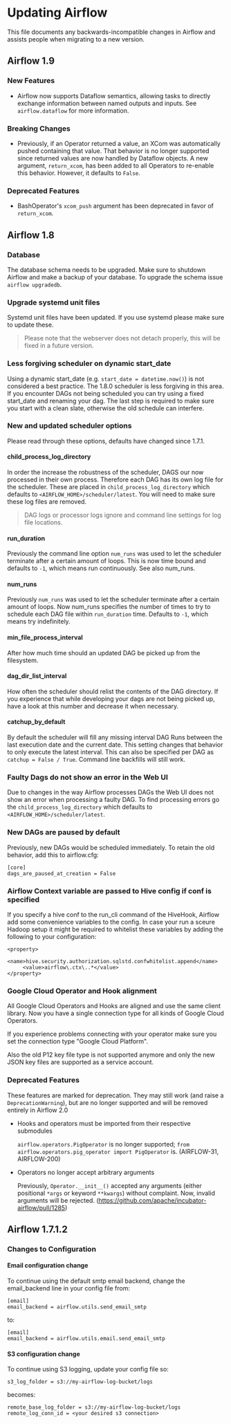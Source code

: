 # Updating Airflow

This file documents any backwards-incompatible changes in Airflow and
assists people when migrating to a new version.

## Airflow 1.9

### New Features

- Airflow now supports Dataflow semantics, allowing tasks to directly exchange information between named outputs and inputs. See `airflow.dataflow` for more information.

### Breaking Changes

- Previously, if an Operator returned a value, an XCom was automatically pushed containing that value. That behavior is no longer supported since returned values are now handled by Dataflow objects. A new argument, `return_xcom`, has been added to all Operators to re-enable this behavior. However, it defaults to `False`.

### Deprecated Features
- BashOperator's `xcom_push` argument has been deprecated in favor of `return_xcom`.

## Airflow 1.8

### Database
The database schema needs to be upgraded. Make sure to shutdown Airflow and make a backup of your database. To
upgrade the schema issue `airflow upgradedb`.

### Upgrade systemd unit files
Systemd unit files have been updated. If you use systemd please make sure to update these.

> Please note that the webserver does not detach properly, this will be fixed in a future version.

### Less forgiving scheduler on dynamic start_date
Using a dynamic start_date (e.g. `start_date = datetime.now()`) is not considered a best practice. The 1.8.0 scheduler
is less forgiving in this area. If you encounter DAGs not being scheduled you can try using a fixed start_date and
renaming your dag. The last step is required to make sure you start with a clean slate, otherwise the old schedule can
interfere.

### New and updated scheduler options
Please read through these options, defaults have changed since 1.7.1.

#### child_process_log_directory
In order the increase the robustness of the scheduler, DAGS our now processed in their own process. Therefore each
DAG has its own log file for the scheduler. These are placed in `child_process_log_directory` which defaults to
`<AIRFLOW_HOME>/scheduler/latest`. You will need to make sure these log files are removed.

> DAG logs or processor logs ignore and command line settings for log file locations.

#### run_duration
Previously the command line option `num_runs` was used to let the scheduler terminate after a certain amount of
loops. This is now time bound and defaults to `-1`, which means run continuously. See also num_runs.

#### num_runs
Previously `num_runs` was used to let the scheduler terminate after a certain amount of loops. Now num_runs specifies
the number of times to try to schedule each DAG file within `run_duration` time. Defaults to `-1`, which means try
indefinitely.

#### min_file_process_interval
After how much time should an updated DAG be picked up from the filesystem.

#### dag_dir_list_interval
How often the scheduler should relist the contents of the DAG directory. If you experience that while developing your
dags are not being picked up, have a look at this number and decrease it when necessary.

#### catchup_by_default
By default the scheduler will fill any missing interval DAG Runs between the last execution date and the current date.
This setting changes that behavior to only execute the latest interval. This can also be specified per DAG as
`catchup = False / True`. Command line backfills will still work.

### Faulty Dags do not show an error in the Web UI

Due to changes in the way Airflow processes DAGs the Web UI does not show an error when processing a faulty DAG. To
find processing errors go the `child_process_log_directory` which defaults to `<AIRFLOW_HOME>/scheduler/latest`.

### New DAGs are paused by default

Previously, new DAGs would be scheduled immediately. To retain the old behavior, add this to airflow.cfg:

```
[core]
dags_are_paused_at_creation = False
```

### Airflow Context variable are passed to Hive config if conf is specified

If you specify a hive conf to the run_cli command of the HiveHook, Airflow add some
convenience variables to the config. In case your run a sceure Hadoop setup it might be
required to whitelist these variables by adding the following to your configuration:

```
<property>
     <name>hive.security.authorization.sqlstd.confwhitelist.append</name>
     <value>airflow\.ctx\..*</value>
</property>
```
### Google Cloud Operator and Hook alignment

All Google Cloud Operators and Hooks are aligned and use the same client library. Now you have a single connection
type for all kinds of Google Cloud Operators.

If you experience problems connecting with your operator make sure you set the connection type "Google Cloud Platform".

Also the old P12 key file type is not supported anymore and only the new JSON key files are supported as a service
account.

### Deprecated Features
These features are marked for deprecation. They may still work (and raise a `DeprecationWarning`), but are no longer
supported and will be removed entirely in Airflow 2.0

- Hooks and operators must be imported from their respective submodules

  `airflow.operators.PigOperator` is no longer supported; `from airflow.operators.pig_operator import PigOperator` is.
  (AIRFLOW-31, AIRFLOW-200)

- Operators no longer accept arbitrary arguments

  Previously, `Operator.__init__()` accepted any arguments (either positional `*args` or keyword `**kwargs`) without
  complaint. Now, invalid arguments will be rejected. (https://github.com/apache/incubator-airflow/pull/1285)

## Airflow 1.7.1.2

### Changes to Configuration

#### Email configuration change

To continue using the default smtp email backend, change the email_backend line in your config file from:

```
[email]
email_backend = airflow.utils.send_email_smtp
```
to:
```
[email]
email_backend = airflow.utils.email.send_email_smtp
```

#### S3 configuration change

To continue using S3 logging, update your config file so:

```
s3_log_folder = s3://my-airflow-log-bucket/logs
```
becomes:
```
remote_base_log_folder = s3://my-airflow-log-bucket/logs
remote_log_conn_id = <your desired s3 connection>
```
